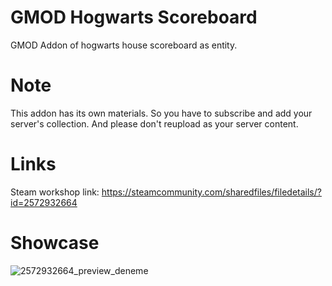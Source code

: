# GMOD Hogwarts Scoreboard
 GMOD Addon of hogwarts house scoreboard as entity.

# Note

This addon has its own materials. So you have to subscribe and add your server's collection. And please don't reupload as your server content.

# Links

Steam workshop link: https://steamcommunity.com/sharedfiles/filedetails/?id=2572932664

# Showcase

![2572932664_preview_deneme](https://user-images.githubusercontent.com/46069238/188660480-ffd75ea1-092e-43b8-b6bc-d9a123244793.jpg)
